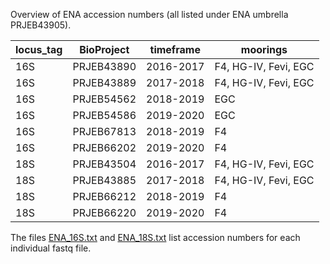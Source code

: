 Overview of ENA accession numbers (all listed under ENA umbrella PRJEB43905).

| locus_tag | BioProject | timeframe | moorings             |
|-----------|------------|-----------|----------------------|
| 16S       | PRJEB43890 | 2016-2017 | F4, HG-IV, Fevi, EGC |
| 16S       | PRJEB43889 | 2017-2018 | F4, HG-IV, Fevi, EGC |
| 16S       | PRJEB54562 | 2018-2019 | EGC                  |
| 16S       | PRJEB54586 | 2019-2020 | EGC                  |
| 16S       | PRJEB67813 | 2018-2019 | F4                   |
| 16S       | PRJEB66202 | 2019-2020 | F4                   |
| 18S       | PRJEB43504 | 2016-2017 | F4, HG-IV, Fevi, EGC |
| 18S       | PRJEB43885 | 2017-2018 | F4, HG-IV, Fevi, EGC |
| 18S       | PRJEB66212 | 2018-2019 | F4                   |
| 18S       | PRJEB66220 | 2019-2020 | F4                   |

The files [ENA_16S.txt](ENA_16S.txt) and [ENA_18S.txt](ENA_18S.txt) list accession numbers for each individual fastq file.
